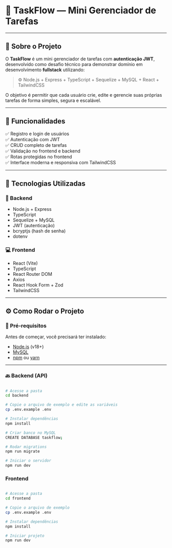 # 🧭 TaskFlow — Mini Gerenciador de Tarefas

---

## 📘 Sobre o Projeto

O **TaskFlow** é um mini gerenciador de tarefas com **autenticação JWT**, desenvolvido como desafio técnico para demonstrar domínio em desenvolvimento **fullstack** utilizando:

> ⚙️ Node.js + Express + TypeScript + Sequelize + MySQL + React + TailwindCSS

O objetivo é permitir que cada usuário crie, edite e gerencie suas próprias tarefas de forma simples, segura e escalável.

---

## 🚀 Funcionalidades

✅ Registro e login de usuários  
✅ Autenticação com JWT  
✅ CRUD completo de tarefas  
✅ Validação no frontend e backend  
✅ Rotas protegidas no frontend  
✅ Interface moderna e responsiva com TailwindCSS  

---

## 🧠 Tecnologias Utilizadas

### 🔧 Backend
- Node.js + Express
- TypeScript
- Sequelize + MySQL
- JWT (autenticação)
- bcryptjs (hash de senha)
- dotenv

### 💻 Frontend
- React (Vite)
- TypeScript
- React Router DOM
- Axios
- React Hook Form + Zod
- TailwindCSS

---

## ⚙️ Como Rodar o Projeto

### 🧩 Pré-requisitos

Antes de começar, você precisará ter instalado:
- [Node.js](https://nodejs.org/) (v18+)
- [MySQL](https://www.mysql.com/)
- [npm](https://www.npmjs.com/) ou [yarn](https://yarnpkg.com/)

---

### 🔙 Backend (API)

```bash

# Acesse a pasta
cd backend

# Copie o arquivo de exemplo e edite as variáveis
cp .env.example .env

# Instalar dependências
npm install

# Criar banco no MySQL
CREATE DATABASE taskflow;

# Rodar migrations
npm run migrate

# Iniciar o servidor
npm run dev

```

### Frontend

``` bash

# Acesse a pasta
cd frontend

# Copie o arquivo de exemplo
cp .env.example .env

# Instalar dependências
npm install

# Iniciar projeto
npm run dev
```

